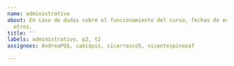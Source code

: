 ```yaml
---
name: administrativo
about: En caso de dudas sobre el funcionamiento del curso, fechas de entrega, entre
  otros.
title: ''
labels: administrativo, p2, t2
assignees: AndreaPGS, camiquis, cicarrasco5, vicentespinozaf

---
```




